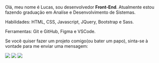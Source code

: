 <p align="left">
Olá, meu nome é Lucas, sou desenvolvedor <strong>Front-End</strong>. Atualmente estou fazendo graduação em Analíse e Desenvolvimento de Sistemas.
</p>


Habilidades: HTML, CSS, Javascript, JQuery, Bootstrap e Sass.

Ferramentas: Git e GitHub, Figma e VSCode.

Se você quiser fazer um projeto comigo(ou bater um papo), sinta-se à vontade para me enviar uma mensagem:<br>
<p align="left">
  <a href="https://www.instagram.com/iuricode/" alt="Instagram">
  <img src="https://img.shields.io/badge/-Instagram-DF0174?style=for-the-badge&logo=instagram&logoColor=white&link=https://www.instagram.com/iuricoding/"/></a>

  <a href="https://t.me/lucasfelipeluz" alt="Telegram">
  <img src="https://img.shields.io/badge/-Telegram-3b5998?style=for-the-badge&logo=telegram&logoColor=white&link=https://t.me/lucasfelipeluz"/></a>
  
  <a href="https://www.linkedin.com/in/iuricode" alt="Linkedin">
  <img src="https://img.shields.io/badge/-Linkedin-0e76a8?style=for-the-badge&logo=Linkedin&logoColor=white&link=https://www.linkedin.com/in/iuricode" /></a>
</p> 
